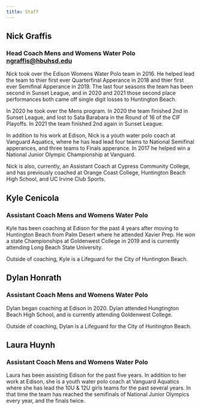 ```yaml
---
title: Staff
---
```

## Nick Graffis
### Head Coach Mens and Womens Water Polo <br> [ngraffis@hbuhsd.edu](mailto:ngraffis@hbuhsd.edu)
Nick took over the Edison Womens Water Polo team in 2016. He helped lead the team to thier first ever Quarterfinal Apperance in 2018 and thier first ever Semifinal Apperance in 2019. The last four seasons the team has been second in Sunset League, and in 2020 and 2021 those second place performances both came off single digit losses to Huntington Beach.

In 2020 he took over the Mens program. In 2020 the team finished 2nd in Sunset League, and lost to Sata Barabara in the Round of 16 of the CIF Playoffs. In 2021 the team finished 2nd again in Sunset League.

In addition to his work at Edison, Nick is a youth water polo coach at Vanguard Aquatics, where he has lead lead four teams to National Semifinal apperances, and three teams to Finals apperance. In 2017 he helped win a National Junior Olympic Championship at Vanguard.

Nick is also, currently, an Assistant Coach at Cypress Community College, and has previously coached at Orange Coast College, Huntington Beach High School, and UC Irvine Club Sports. 

## Kyle Cenicola
### Assistant Coach Mens and Womens Water Polo
Kyle has been coaching at Edison for the past 4 years after moving to Huntington Beach from Palm Desert where he attended Xavier Prep. He won a state Championships at Goldenwest College in 2019 and is currently attending Long Beach State University.

Outside of coaching, Kyle is a Lifeguard for the City of Huntington Beach.

<!-- ## Ashley Hogan

### Assistant Coach Mens and Womens Water Polo
Ashley is an alumni of Edison where, in 2020, she was the starting defender for the team the went to the CIF Semifinals. Ashley was Honorable Mention in the CIF Playoffs in 2020.

Ashley has been coaching at Vanguard Aquatics for the last 2 years and is currrently a member of the Goldenwest College Womens Water Polo team.

## Coryn Cavechee

### Assistant Coach Mens and Womens Water Polo
Ashley is an alumni of Edison where, in 2020, she was the starting defender for the team the went to the CIF Semifinals. Ashley was Honorable Mention in the CIF Playoffs in 2020.

Ashley has been coaching at Vanguard Aquatics for the last 2 years and is currrently a member of the Goldenwest College Womens Water Polo team. -->

## Dylan Honrath
### Assistant Coach Mens and Womens Water Polo
Dylan began coaching at Edison in 2020. Dylan attended Hungtington Beach High School, and is currently attending Goldenwest College.

Outside of coaching, Dylan is a Lifeguard for the City of Huntington Beach.

## Laura Huynh
### Assistant Coach Mens and Womens Water Polo
Laura has been assisting Edison for the past five years. In addition to her work at Edison, she is a youth water polo coach at Vanguard Aquatics where she has lead the 10U & 12U girls teams for the past several years. In that time the team has reached the semifinals of National Junior Olympics every year, and the finals twice.